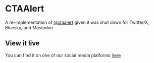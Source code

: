 # CTAAlert

A re-implementation of [@ctaalert](https://x.com/ctaalert) given it was shut
down for Twitter/X, Bluesky, and Mastodon

## View it live

You can find it on one of our social media platforms
[here](https://linktr.ee/legitctaalerts)
